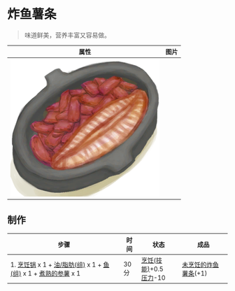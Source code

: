 # 炸鱼薯条  
> 味道鲜美，营养丰富又容易做。  
  
  属性  |   图片   
 ----  |  ----:   
   |  ![](Sprite/FishNChips.png)   
  
## 制作  
步骤  |  时间  |  状态  |  成品  
----  |  ----  |  ----  |  ----  
1. [烹饪锅](CookingPot.md) x 1 + [油/脂肪(组)](GpTag_OilFat.md) x 1 + [鱼(组)](GpTag_Fish.md) x 1 + [煮熟的参薯](YamBoiled.md) x 1  |  30分  |  [烹饪(技能)](Skill_Cooking.md)+0.5<br>[压力](Stress.md)-10  |  [未烹饪的炸鱼薯条](FishNChipsUncooked.md)(+1)  

